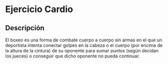 # Ejercicio Cardio

## Descripción
El boxeo es una forma de combate cuerpo a cuerpo sin armas en el que un deportista intenta conectar golpes en la cabeza o el cuerpo (por encima de la altura de la cintura) de su oponente para sumar puntos (según decidan los jueces) o conseguir que dicho oponente no pueda continuar.